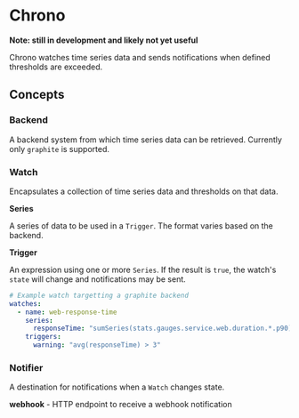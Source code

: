 # Chrono

**Note: still in development and likely not yet useful**

Chrono watches time series data and sends notifications when defined thresholds are exceeded.

## Concepts

### Backend

A backend system from which time series data can be retrieved. Currently only `graphite` is supported.

### Watch

Encapsulates a collection of time series data and thresholds on that data.

**Series**

A series of data to be used in a `Trigger`. The format varies based on the backend.

**Trigger**

An expression using one or more `Series`. If the result is `true`, the watch's `state`
will change and notifications may be sent.

```yaml
# Example watch targetting a graphite backend
watches:
  - name: web-response-time
    series:
      responseTime: "sumSeries(stats.gauges.service.web.duration.*.p90)"
    triggers:
      warning: "avg(responseTime) > 3"
```

### Notifier

A destination for notifications when a `Watch` changes state.

**webhook** - HTTP endpoint to receive a webhook notification
